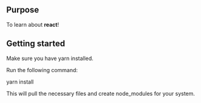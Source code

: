 ## Purpose

To learn about __react__!

## Getting started 

Make sure you have yarn installed.

Run the following command:

yarn install

This will pull the necessary files and create
node_modules for your system. 